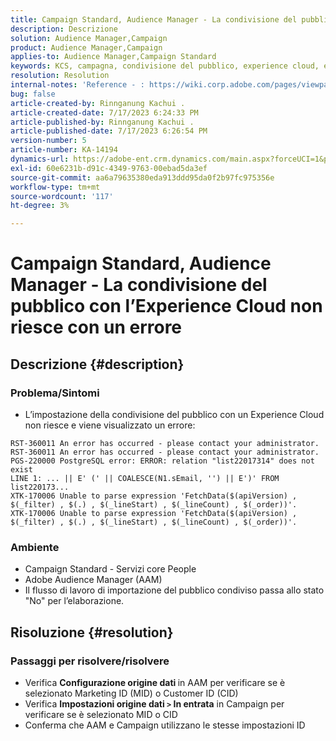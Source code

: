 ```yaml
---
title: Campaign Standard, Audience Manager - La condivisione del pubblico con l’Experience Cloud non riesce con un errore
description: Descrizione
solution: Audience Manager,Campaign
product: Audience Manager,Campaign
applies-to: Audience Manager,Campaign Standard
keywords: KCS, campagna, condivisione del pubblico, experience cloud, errore, AAM
resolution: Resolution
internal-notes: 'Reference - : https://wiki.corp.adobe.com/pages/viewpage.action?pageId=1061261145#space-menu-link-content  Resolved in - https://jira.corp.adobe.com/browse/CAMP-34744'
bug: false
article-created-by: Rinnganung Kachui .
article-created-date: 7/17/2023 6:24:33 PM
article-published-by: Rinnganung Kachui .
article-published-date: 7/17/2023 6:26:54 PM
version-number: 5
article-number: KA-14194
dynamics-url: https://adobe-ent.crm.dynamics.com/main.aspx?forceUCI=1&pagetype=entityrecord&etn=knowledgearticle&id=ea99b329-cf24-ee11-9cbd-6045bd0065f9
exl-id: 60e6231b-d91c-4349-9763-00ebad5da3ef
source-git-commit: aa6a79635380eda913ddd95da0f2b97fc975356e
workflow-type: tm+mt
source-wordcount: '117'
ht-degree: 3%

---
```


# Campaign Standard, Audience Manager - La condivisione del pubblico con l’Experience Cloud non riesce con un errore

## Descrizione {#description}




### Problema/Sintomi



- L’impostazione della condivisione del pubblico con un Experience Cloud non riesce e viene visualizzato un errore:



```
RST-360011 An error has occurred - please contact your administrator.
RST-360011 An error has occurred - please contact your administrator.
PGS-220000 PostgreSQL error: ERROR: relation "list22017314" does not exist
LINE 1: ... || E' (' || COALESCE(N1.sEmail, '') || E')' FROM list220173...
XTK-170006 Unable to parse expression 'FetchData($(apiVersion) , $(_filter) , $(.) , $(_lineStart) , $(_lineCount) , $(_order))'.
XTK-170006 Unable to parse expression 'FetchData($(apiVersion) , $(_filter) , $(.) , $(_lineStart) , $(_lineCount) , $(_order))'.
```






### Ambiente



- Campaign Standard - Servizi core People
- Adobe Audience Manager (AAM)
- Il flusso di lavoro di importazione del pubblico condiviso passa allo stato &quot;No&quot; per l’elaborazione.









## Risoluzione {#resolution}




### Passaggi per risolvere/risolvere



- Verifica <b>Configurazione origine dati </b>in AAM per verificare se è selezionato Marketing ID (MID) o Customer ID (CID)
- Verifica <b>Impostazioni origine dati `>`  In entrata</b> in Campaign per verificare se è selezionato MID o CID
- Conferma che AAM e Campaign utilizzano le stesse impostazioni ID
